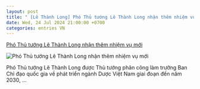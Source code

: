 ```yaml
---
layout: post
title: " [Lê Thành Long] Phó Thủ tướng Lê Thành Long nhận thêm nhiệm vụ mới"
date: Wed, 24 Jul 2024 21:00:00 +0700
categories: entries VN
---
```

[Phó Thủ tướng Lê Thành Long nhận thêm nhiệm vụ mới](https://doisongphapluat.com.vn/pho-thu-tuong-le-thanh-long-nhan-them-nhiem-vu-moi-a635361.html)

![Phó Thủ tướng Lê Thành Long nhận thêm nhiệm vụ mới](http://cdn-i.doisongphapluat.com.vn/resize/1IJCJ0lMm0L6nBdYes_fxw2/upload/2024/07/24/pho-thu-tuong-le-thanh-long-nhan-them-nhiem-vu-moi-15395036.jpeg)

Phó Thủ tướng Lê Thành Long được Thủ tướng phân công làm trưởng Ban Chỉ đạo quốc gia về phát triển ngành Dược Việt Nam giai đoạn đến năm 2030, ...

